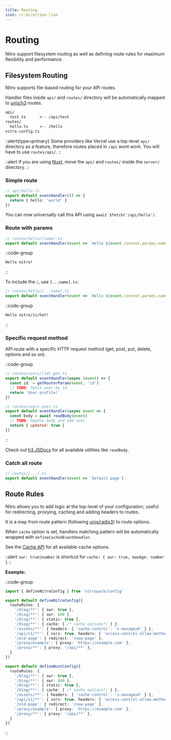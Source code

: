 ```yaml
---
title: Routing
icon: ri:direction-line
---
```


# Routing

Nitro support filesystem routing as well as defining route rules for maximum flexibility and performance.

## Filesystem Routing

Nitro supports file-based routing for your API routes.

Handler files inside `api/` and `routes/` directory will be automatically mapped to [unjs/h3](https://github.com/unjs/h3) routes.

```md
api/
  test.ts      <-- /api/test
routes/
  hello.ts     <-- /hello
nitro.config.ts
```

::alert{type=primary}
Some providers like Vercel use a top-level `api/` directory as a feature, therefore routes placed in `/api` wont work.
You will have to use `routes/api/`.
::

::alert
If you are using [Nuxt](https://nuxt.com), move the `api/` and `routes/` inside the `server/` directory.
::

### Simple route

```ts
// api/hello.ts
export default eventHandler(() => {
  return { hello: 'world' }
})
```

You can now universally call this API using `await $fetch('/api/hello')`.

### Route with params

```js
// routes/hello/[name].ts
export default eventHandler(event => `Hello ${event.context.params.name}!`)
```

::code-group
```md [/hello/nitro]
Hello nitro!
```
::

To include the `/`, use `[...name].ts`:

```js
// routes/hello/[...name].ts
export default eventHandler(event => `Hello ${event.context.params.name}!`)
```

::code-group
```md [/hello/nitro/is/hot]
Hello nitro/is/hot!
```
::

### Specific request method

API route with a specific HTTP request method (get, post, put, delete, options and so on).

::code-group
```js [GET]
// routes/users/[id].get.ts
export default eventHandler(async (event) => {
  const id  = getRouterParam(event, 'id')
  // TODO: fetch user by id
  return `User profile!`
})
```

```js [POST]
// routes/users.post.ts
export default eventHandler(async event => {
  const body = await readBody(event)
  // TODO: Handle body and add user
  return { updated: true }
})
```
::

Check out [h3 JSDocs](https://www.jsdocs.io/package/h3#package-index-functions) for all available utilities like `readBody`.

### Catch all route

```js
// routes/[...].ts
export default eventHandler(event => `Default page`)
```

## Route Rules

Nitro allows you to add logic at the top-level of your configuration, useful for redirecting, proxying, caching and adding headers to routes.

It is a map from route pattern (following [unjs/radix3](https://github.com/unjs/radix3#route-matcher)) to route options.

When `cache` option is set, handlers matching pattern will be automatically wrapped with `defineCachedEventHandler`.

 See the [Cache API](/guide/cache) for all available cache options.

::alert
`swr: true|number` is shortcut for `cache: { swr: true, maxAge: number }`
::

**Example:**

::code-group
```ts [nitro.config.ts]
import { defineNitroConfig } from 'nitropack/config'

export default defineNitroConfig({
  routeRules: {
    '/blog/**': { swr: true },
    '/blog/**': { swr: 600 },
    '/blog/**': { static: true },
    '/blog/**': { cache: { /* cache options*/ } },
    '/assets/**': { headers: { 'cache-control': 's-maxage=0' } },
    '/api/v1/**': { cors: true, headers: { 'access-control-allow-methods': 'GET' } },
    '/old-page': { redirect: '/new-page' },
    '/proxy/example': { proxy: 'https://example.com' },
    '/proxy/**': { proxy: '/api/**' },
  }
})
```
```ts [nuxt.config.ts]
export default defineNuxtConfig({
  routeRules: {
    '/blog/**': { swr: true },
    '/blog/**': { swr: 600 },
    '/blog/**': { static: true },
    '/blog/**': { cache: { /* cache options*/ } },
    '/assets/**': { headers: { 'cache-control': 's-maxage=0' } },
    '/api/v1/**': { cors: true, headers: { 'access-control-allow-methods': 'GET' } },
    '/old-page': { redirect: '/new-page' },
    '/proxy/example': { proxy: 'https://example.com' },
    '/proxy/**': { proxy: '/api/**' },
  }
})
```
::
